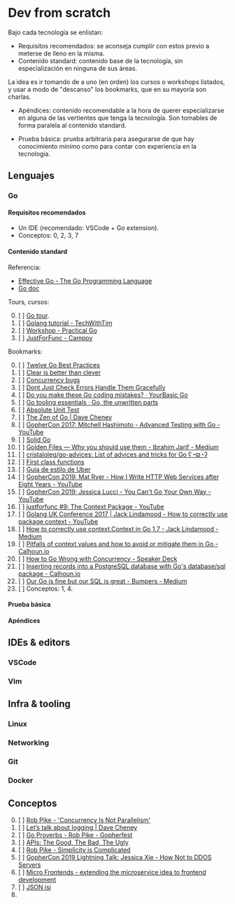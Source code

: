# Dev from scratch

Bajo cada tecnología se enlistan:

- Requisitos recomendados: se aconseja cumplir con estos previo a meterse de lleno en la misma.
- Contenido standard: contenido base de la tecnología, sin especialización en ninguna de sus áreas.

La idea es ir tomando de a uno (en orden) los cursos o workshops listados, y usar a modo de "descanso" los bookmarks, que en su mayoría son charlas.

- Apéndices: contenido recomendable a la hora de querer especializarse en alguna de las vertientes que tenga la tecnología. Son tomables de forma paralela al contenido standard.

- Prueba básica: prueba arbitraria para asegurarse de que hay conocimiento mínimo como para contar con experiencia en la tecnología.

## Lenguajes

### Go

#### Requisitos recomendados

- Un IDE (recomendado: VSCode + Go extension).
- Conceptos: 0, 2, 3, 7

#### Contenido standard

Referencia:

- [Effective Go - The Go Programming Language](https://golang.org/doc/effective_go.html)
- [Go doc](https://pkg.go.dev/)

Tours, cursos:

0. [ ] [Go tour](https://tour.golang.org/welcome/1).
1. [ ] [Golang tutorial - TechWithTim](https://www.youtube.com/watch?v=75lJDVT1h0s&list=PLzMcBGfZo4-mtY_SE3HuzQJzuj4VlUG0q)
2. [ ] [Workshop - Practical Go](https://www.youtube.com/watch?v=gi7t6Pl9rxE)
3. [ ] [JustForFunc - Campoy](https://www.youtube.com/playlist?list=PL64wiCrrxh4Jisi7OcCJIUpguV_f5jGnZ)

Bookmarks:

0.  [ ] [Twelve Go Best Practices](https://talks.golang.org/2013/bestpractices.slide#36)
1.  [ ] [Clear is better than clever](https://www.youtube.com/watch?v=NwEuRO_w8HE)
2.  [ ] [Concurrency bugs](https://blog.acolyer.org/2019/05/17/understanding-real-world-concurrency-bugs-in-go/)
3.  [ ] [Dont Just Check Errors Handle Them Gracefully](https://www.youtube.com/watch?v=lsBF58Q-DnY)
4.  [ ] [Do you make these Go coding mistakes? · YourBasic Go](https://yourbasic.org/golang/gotcha/)
5.  [ ] [Go tooling essentials · Go, the unwritten parts](https://rakyll.org/go-tool-flags/)
6.  [ ] [Absolute Unit Test](https://www.youtube.com/watch?v=UKe5sX1dZ0k&list=PL402FFseOKOxtB3yb8Ww5tkLaKx3cTiWh&index=6)
7.  [ ] [The Zen of Go | Dave Cheney](https://dave.cheney.net/2020/02/23/the-zen-of-go)
8.  [ ] [GopherCon 2017: Mitchell Hashimoto - Advanced Testing with Go - YouTube](https://www.youtube.com/watch?v=8hQG7QlcLBk)
9.  [ ] [Solid Go](https://www.youtube.com/watch?v=zzAdEt3xZ1M)
10. [ ]  [Golden Files — Why you should use them - Ibrahim Jarif - Medium](https://medium.com/@jarifibrahim/golden-files-why-you-should-use-them-47087ec994bf)
11. [ ]  [cristaloleg/go-advices: List of advices and tricks for Go ʕ◔ϖ◔ʔ](https://github.com/cristaloleg/go-advices)
12. [ ]  [First class functions](https://www.youtube.com/watch?v=5buaPyJ0XeQ)
13. [ ]  [Guía de estilo de Uber](https://github.com/uber-go/guide/blob/master/style.md)
14. [ ]  [GopherCon 2019: Mat Ryer - How I Write HTTP Web Services after Eight Years - YouTube](https://www.youtube.com/watch?v=rWBSMsLG8po)
15. [ ]  [GopherCon 2019: Jessica Lucci - You Can't Go Your Own Way - YouTube](https://www.youtube.com/watch?v=hIWQeTL4gpQ)
16. [ ]  [justforfunc #9: The Context Package - YouTube](https://www.youtube.com/watch?v=LSzR0VEraWw)
17. [ ]  [Golang UK Conference 2017 | Jack Lindamood - How to correctly use package context - YouTube](https://www.youtube.com/watch?v=-_B5uQ4UGi0)
18. [ ]  [How to correctly use context.Context in Go 1.7 - Jack Lindamood - Medium](https://medium.com/@cep21/how-to-correctly-use-context-context-in-go-1-7-8f2c0fafdf39)
19. [ ]  [Pitfalls of context values and how to avoid or mitigate them in Go - Calhoun.io](https://www.calhoun.io/pitfalls-of-context-values-and-how-to-avoid-or-mitigate-them/)
20. [ ]  [How to Go Wrong with Concurrency - Speaker Deck](https://speakerdeck.com/aleksi/how-to-go-wrong-with-concurrency)
21. [ ]  [Inserting records into a PostgreSQL database with Go's database/sql package - Calhoun.io](https://www.calhoun.io/inserting-records-into-a-postgresql-database-with-gos-database-sql-package/)
22. [ ]  [​​Our Go is fine but our SQL is great - Bumpers - Medium](https://medium.com/bumpers/our-go-is-fine-but-our-sql-is-great-b4857950a243)
23. [ ]  Conceptos: 1, 4.

#### Prueba básica

#### Apéndices

## IDEs & editors

### VSCode

### Vim

## Infra & tooling

### Linux

### Networking

### Git

### Docker

## Conceptos

0. [ ] [Rob Pike - 'Concurrency Is Not Parallelism'](https://www.youtube.com/watch?v=oV9rvDllKEg)
1. [ ] [Let’s talk about logging | Dave Cheney](https://dave.cheney.net/2015/11/05/lets-talk-about-logging)
2. [ ] [Go Proverbs - Rob Pike - Gopherfest](https://www.youtube.com/watch?v=PAAkCSZUG1c)
3. [ ] [APIs: The Good, The Bad, The Ugly](https://www.youtube.com/watch?v=t0nl5aUfAvY)
4. [ ] [Rob Pike - Simplicity is Complicated](https://www.youtube.com/watch?v=rFejpH_tAHM)
5. [ ] [GopherCon 2019 Lightning Talk: Jessica Xie - How Not to DDOS Servers](https://www.youtube.com/watch?v=dT223YYT940)
6. [ ] [Micro Frontends - extending the microservice idea to frontend development](https://micro-frontends.org)
7. [ ] [JSON isi](https://www.youtube.com/watch?v=iiADhChRriM)
8.
